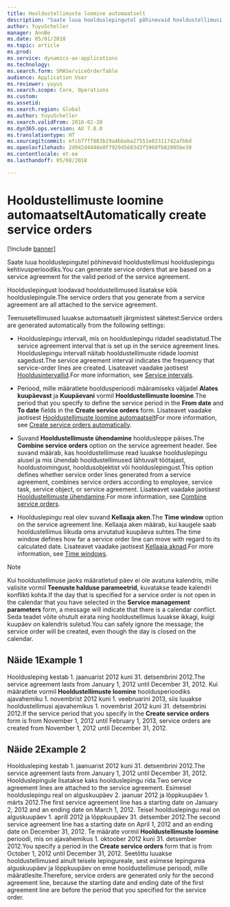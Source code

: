 ```yaml
---
title: Hooldustellimuste loomine automaatselt
description: "Saate luua hoolduslepingutel põhinevaid hooldustellimusi hoolduslepingu kehtivusperioodiks."
author: YuyuScheller
manager: AnnBe
ms.date: 05/01/2018
ms.topic: article
ms.prod: 
ms.service: dynamics-ax-applications
ms.technology: 
ms.search.form: SMAServiceOrderTable
audience: Application User
ms.reviewer: yuyus
ms.search.scope: Core, Operations
ms.custom: 
ms.assetid: 
ms.search.region: Global
ms.author: YuyuScheller
ms.search.validFrom: 2016-02-28
ms.dyn365.ops.version: AX 7.0.0
ms.translationtype: HT
ms.sourcegitcommit: efcb77ff883b29a4bbaba27551e02311742afbbd
ms.openlocfilehash: 2d942d4448e0f792945603d3f5960fb82095be30
ms.contentlocale: et-ee
ms.lasthandoff: 05/08/2018

---
```


# <a name="automatically-create-service-orders"></a><span data-ttu-id="2446d-103">Hooldustellimuste loomine automaatselt</span><span class="sxs-lookup"><span data-stu-id="2446d-103">Automatically create service orders</span></span> 

[!include [banner](../includes/banner.md)]


<span data-ttu-id="2446d-104">Saate luua hoolduslepingutel põhinevaid hooldustellimusi hoolduslepingu kehtivusperioodiks.</span><span class="sxs-lookup"><span data-stu-id="2446d-104">You can generate service orders that are based on a service agreement for the valid period of the service agreement.</span></span>

<span data-ttu-id="2446d-105">Hoolduslepingust loodavad hooldustellimused lisatakse kõik hoolduslepingule.</span><span class="sxs-lookup"><span data-stu-id="2446d-105">The service orders that you generate from a service agreement are all attached to the service agreement.</span></span>

<span data-ttu-id="2446d-106">Teenusetellimused luuakse automaatselt järgmistest sätetest:</span><span class="sxs-lookup"><span data-stu-id="2446d-106">Service orders are generated automatically from the following settings:</span></span>

  - <span data-ttu-id="2446d-107">Hoolduslepingu intervall, mis on hoolduslepingu ridadel seadistatud.</span><span class="sxs-lookup"><span data-stu-id="2446d-107">The service agreement interval that is set up in the service agreement lines.</span></span> <span data-ttu-id="2446d-108">Hoolduslepingu intervall näitab hooldustellimuste ridade loomist sagedust.</span><span class="sxs-lookup"><span data-stu-id="2446d-108">The service agreement interval indicates the frequency that service-order lines are created.</span></span> <span data-ttu-id="2446d-109">Lisateavet vaadake jaotisest [Hooldusintervallid](service-intervals.md).</span><span class="sxs-lookup"><span data-stu-id="2446d-109">For more information, see [Service intervals](service-intervals.md).</span></span>

  - <span data-ttu-id="2446d-110">Periood, mille määratlete hooldusperioodi määramiseks väljadel **Alates kuupäevast** ja **Kuupäevani** vormil **Hooldustellimuste loomine**.</span><span class="sxs-lookup"><span data-stu-id="2446d-110">The period that you specify to define the service period in the **From date** and **To date** fields in the **Create service orders** form.</span></span> <span data-ttu-id="2446d-111">Lisateavet vaadake jaotisest [Hooldustellimuste loomine automaatselt](create-service-orders-automatically.md)</span><span class="sxs-lookup"><span data-stu-id="2446d-111">For more information, see [Create service orders automatically](create-service-orders-automatically.md).</span></span>

  - <span data-ttu-id="2446d-112">Suvand **Hooldustellimuste ühendamine** hooldusleppe päises.</span><span class="sxs-lookup"><span data-stu-id="2446d-112">The **Combine service orders** option on the service agreement header.</span></span> <span data-ttu-id="2446d-113">See suvand määrab, kas hooldustellimuse read luuakse hoolduslepingu alusel ja mis ühendab hooldustellimused lähtuvalt töötajast, hooldustoimingust, hooldusobjektist või hoolduslepingust.</span><span class="sxs-lookup"><span data-stu-id="2446d-113">This option defines whether service order lines generated from a service agreement, combines service orders according to employee, service task, service object, or service agreement.</span></span> <span data-ttu-id="2446d-114">Lisateavet vaadake jaotisest [Hooldustellimuste ühendamine](combine-service-orders.md).</span><span class="sxs-lookup"><span data-stu-id="2446d-114">For more information, see [Combine service orders](combine-service-orders.md).</span></span>

  - <span data-ttu-id="2446d-115">Hoolduslepingu real olev suvand **Kellaaja aken**.</span><span class="sxs-lookup"><span data-stu-id="2446d-115">The **Time window** option on the service agreement line.</span></span> <span data-ttu-id="2446d-116">Kellaaja aken määrab, kui kaugele saab hooldustellimus liikuda oma arvutatud kuupäeva suhtes.</span><span class="sxs-lookup"><span data-stu-id="2446d-116">The time window defines how far a service order line can move with regard to its calculated date.</span></span> <span data-ttu-id="2446d-117">Lisateavet vaadake jaotisest [Kellaaja aknad](time-windows.md).</span><span class="sxs-lookup"><span data-stu-id="2446d-117">For more information, see [Time windows](time-windows.md).</span></span>


> [!NOTE]
> <P><span data-ttu-id="2446d-118">Kui hooldustellimuse jaoks määratletud päev ei ole avatuna kalendris, mille valisite vormil <STRONG>Teenuste halduse parameetrid</STRONG>, kuvatakse teade kalendri konflikti kohta.</span><span class="sxs-lookup"><span data-stu-id="2446d-118">If the day that is specified for a service order is not open in the calendar that you have selected in the <STRONG>Service management parameters</STRONG> form, a message will indicate that there is a calendar conflict.</span></span> <span data-ttu-id="2446d-119">Seda teadet võite ohutult eirata ning hooldustellimus luuakse ikkagi, kuigi kuupäev on kalendris suletud.</span><span class="sxs-lookup"><span data-stu-id="2446d-119">You can safely ignore the message; the service order will be created, even though the day is closed on the calendar.</span></span></P>

## <a name="example-1"></a><span data-ttu-id="2446d-120">Näide 1</span><span class="sxs-lookup"><span data-stu-id="2446d-120">Example 1</span></span>

<span data-ttu-id="2446d-121">Hooldusleping kestab 1. jaanuarist 2012 kuni 31. detsembrini 2012.</span><span class="sxs-lookup"><span data-stu-id="2446d-121">The service agreement lasts from January 1, 2012 until December 31, 2012.</span></span> <span data-ttu-id="2446d-122">Kui määratlete vormil **Hooldustellimuste loomine** hooldusperioodiks ajavahemiku 1. novembrist 2012 kuni 1. veebruarini 2013, siis luuakse hooldustellimusi ajavahemikus 1. novembrist 2012 kuni 31. detsembrini 2012.</span><span class="sxs-lookup"><span data-stu-id="2446d-122">If the service period that you specify in the **Create service orders** form is from November 1, 2012 until February 1, 2013, service orders are created from November 1, 2012 until December 31, 2012.</span></span>

## <a name="example-2"></a><span data-ttu-id="2446d-123">Näide 2</span><span class="sxs-lookup"><span data-stu-id="2446d-123">Example 2</span></span>

<span data-ttu-id="2446d-124">Hooldusleping kestab 1. jaanuarist 2012 kuni 31. detsembrini 2012.</span><span class="sxs-lookup"><span data-stu-id="2446d-124">The service agreement lasts from January 1, 2012 until December 31, 2012.</span></span> <span data-ttu-id="2446d-125">Hoolduslepingule lisatakse kaks hoolduslepingu rida.</span><span class="sxs-lookup"><span data-stu-id="2446d-125">Two service agreement lines are attached to the service agreement.</span></span> <span data-ttu-id="2446d-126">Esimesel hoolduslepingu real on alguskuupäev 2. jaanuar 2012 ja lõppkuupäev 1. märts 2012.</span><span class="sxs-lookup"><span data-stu-id="2446d-126">The first service agreement line has a starting date on January 2, 2012 and an ending date on March 1, 2012.</span></span> <span data-ttu-id="2446d-127">Teisel hoolduslepingu real on alguskuupäev 1. aprill 2012 ja lõppkuupäev 31. detsember 2012.</span><span class="sxs-lookup"><span data-stu-id="2446d-127">The second service agreement line has a starting date on April 1, 2012 and an ending date on December 31, 2012.</span></span> <span data-ttu-id="2446d-128">Te määrate vormil **Hooldustellimuste loomine** perioodi, mis on ajavahemikus 1. oktoober 2012 kuni 31. detsember 2012.</span><span class="sxs-lookup"><span data-stu-id="2446d-128">You specify a period in the **Create service orders** form that is from October 1, 2012 until December 31, 2012.</span></span> <span data-ttu-id="2446d-129">Seetõttu luuakse hooldustellimused ainult teisele lepingureale, sest esimese lepingurea alguskuupäev ja lõppkuupäev on enne hooldustellimuse perioodi, mille määratlesite.</span><span class="sxs-lookup"><span data-stu-id="2446d-129">Therefore, service orders are generated only for the second agreement line, because the starting date and ending date of the first agreement line are before the period that you specified for the service order.</span></span>

  



